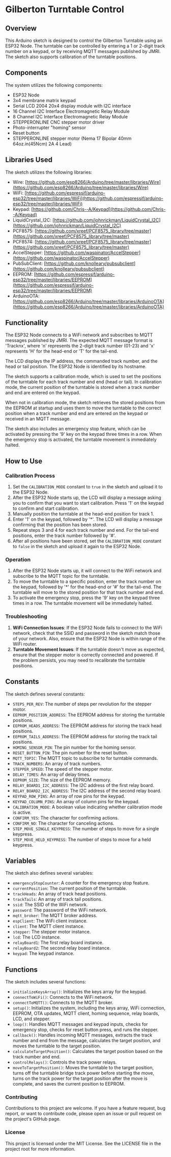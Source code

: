 # Gilberton Turntable Control

## Overview
This Arduino sketch is designed to control the Gilberton Turntable using an ESP32 Node. The turntable can be controlled by entering a 1 or 2-digit track number on a keypad, or by receiving MQTT messages published by JMRI. The sketch also supports calibration of the turntable positions.

## Components
The system utilizes the following components:

- ESP32 Node
- 3x4 membrane matrix keypad
- Serial LCD 2004 20x4 display module with I2C interface
- 16 Channel I2C Interface Electromagnetic Relay Module
- 8 Channel I2C Interface Electromagnetic Relay Module
- STEPPERONLINE CNC stepper motor driver
- Photo-interrupter "homing" sensor
- Reset button
- STEPPERONLINE stepper motor (Nema 17 Bipolar 40mm 64oz.in(45Ncm) 2A 4 Lead)

## Libraries Used
The sketch utilizes the following libraries:

- Wire: [https://github.com/esp8266/Arduino/tree/master/libraries/Wire](https://github.com/esp8266/Arduino/tree/master/libraries/Wire)
- WiFi: [https://github.com/espressif/arduino-esp32/tree/master/libraries/WiFi](https://github.com/espressif/arduino-esp32/tree/master/libraries/WiFi)
- Keypad: [https://github.com/Chris--A/Keypad](https://github.com/Chris--A/Keypad)
- LiquidCrystal_I2C: [https://github.com/johnrickman/LiquidCrystal_I2C](https://github.com/johnrickman/LiquidCrystal_I2C)
- PCF8575: [https://github.com/xreef/PCF8575_library/tree/master](https://github.com/xreef/PCF8575_library/tree/master)
- PCF8574: [https://github.com/xreef/PCF8575_library/tree/master](https://github.com/xreef/PCF8575_library/tree/master)
- AccelStepper: [https://github.com/waspinator/AccelStepper](https://github.com/waspinator/AccelStepper)
- PubSubClient: [https://github.com/knolleary/pubsubclient](https://github.com/knolleary/pubsubclient)
- EEPROM: [https://github.com/espressif/arduino-esp32/tree/master/libraries/EEPROM](https://github.com/espressif/arduino-esp32/tree/master/libraries/EEPROM)
- ArduinoOTA: [https://github.com/esp8266/Arduino/tree/master/libraries/ArduinoOTA](https://github.com/esp8266/Arduino/tree/master/libraries/ArduinoOTA)

## Functionality
The ESP32 Node connects to a WiFi network and subscribes to MQTT messages published by JMRI. The expected MQTT message format is 'Tracknx', where 'n' represents the 2-digit track number (01-23) and 'x' represents 'H' for the head-end or 'T' for the tail-end.

The LCD displays the IP address, the commanded track number, and the head or tail position. The ESP32 Node is identified by its hostname.

The sketch supports a calibration mode, which is used to set the positions of the turntable for each track number and end (head or tail). In calibration mode, the current position of the turntable is stored when a track number and end are entered on the keypad.

When not in calibration mode, the sketch retrieves the stored positions from the EEPROM at startup and uses them to move the turntable to the correct position when a track number and end are entered on the keypad or received in an MQTT message.

The sketch also includes an emergency stop feature, which can be activated by pressing the '9' key on the keypad three times in a row. When the emergency stop is activated, the turntable movement is immediately halted.

## How to Use

### Calibration Process
1. Set the `CALIBRATION_MODE` constant to `true` in the sketch and upload it to the ESP32 Node.
2. After the ESP32 Node starts up, the LCD will display a message asking you to confirm that you want to start calibration. Press '1' on the keypad to confirm and start calibration.
3. Manually position the turntable at the head-end position for track 1.
4. Enter '1' on the keypad, followed by '*'. The LCD will display a message confirming that the position has been stored.
5. Repeat steps 3 and 4 for each track number and end. For the tail-end positions, enter the track number followed by '#'.
6. After all positions have been stored, set the `CALIBRATION_MODE` constant to `false` in the sketch and upload it again to the ESP32 Node.

### Operation
1. After the ESP32 Node starts up, it will connect to the WiFi network and subscribe to the MQTT topic for the turntable.
2. To move the turntable to a specific position, enter the track number on the keypad, followed by '*' for the head-end or '#' for the tail-end. The turntable will move to the stored position for that track number and end.
3. To activate the emergency stop, press the '9' key on the keypad three times in a row. The turntable movement will be immediately halted.

### Troubleshooting
1. **WiFi Connection Issues**: If the ESP32 Node fails to connect to the WiFi network, check that the SSID and password in the sketch match those of your network. Also, ensure that the ESP32 Node is within range of the WiFi router.
2. **Turntable Movement Issues**: If the turntable doesn't move as expected, ensure that the stepper motor is correctly connected and powered. If the problem persists, you may need to recalibrate the turntable positions.

## Constants
The sketch defines several constants:

- `STEPS_PER_REV`: The number of steps per revolution for the stepper motor.
- `EEPROM_POSITION_ADDRESS`: The EEPROM address for storing the turntable positions.
- `EEPROM_HEADS_ADDRESS`: The EEPROM address for storing the track head positions.
- `EEPROM_TAILS_ADDRESS`: The EEPROM address for storing the track tail positions.
- `HOMING_SENSOR_PIN`: The pin number for the homing sensor.
- `RESET_BUTTON_PIN`: The pin number for the reset button.
- `MQTT_TOPIC`: The MQTT topic to subscribe to for turntable commands.
- `TRACK_NUMBERS`: An array of track numbers.
- `STEPPER_SPEED`: The speed of the stepper motor.
- `DELAY_TIMES`: An array of delay times.
- `EEPROM_SIZE`: The size of the EEPROM memory.
- `RELAY_BOARD1_I2C_ADDRESS`: The I2C address of the first relay board.
- `RELAY_BOARD2_I2C_ADDRESS`: The I2C address of the second relay board.
- `KEYPAD_ROW_PINS`: An array of row pins for the keypad.
- `KEYPAD_COLUMN_PINS`: An array of column pins for the keypad.
- `CALIBRATION_MODE`: A boolean value indicating whether calibration mode is active.
- `CONFIRM_YES`: The character for confirming actions.
- `CONFIRM_NO`: The character for canceling actions.
- `STEP_MOVE_SINGLE_KEYPRESS`: The number of steps to move for a single keypress.
- `STEP_MOVE_HELD_KEYPRESS`: The number of steps to move for a held keypress.

## Variables
The sketch also defines several variables:

- `emergencyStopCounter`: A counter for the emergency stop feature.
- `currentPosition`: The current position of the turntable.
- `trackHeads`: An array of track head positions.
- `trackTails`: An array of track tail positions.
- `ssid`: The SSID of the WiFi network.
- `password`: The password of the WiFi network.
- `mqtt_broker`: The MQTT broker address.
- `espClient`: The WiFi client instance.
- `client`: The MQTT client instance.
- `stepper`: The stepper motor instance.
- `lcd`: The LCD instance.
- `relayBoard1`: The first relay board instance.
- `relayBoard2`: The second relay board instance.
- `keypad`: The keypad instance.

## Functions
The sketch includes several functions:

- `initializeKeysArray()`: Initializes the keys array for the keypad.
- `connectToWiFi()`: Connects to the WiFi network.
- `connectToMQTT()`: Connects to the MQTT broker.
- `setup()`: Initializes the system, including the keys array, WiFi connection, EEPROM, OTA updates, MQTT client, homing sequence, relay boards, LCD, and stepper.
- `loop()`: Handles MQTT messages and keypad inputs, checks for emergency stop, checks for reset button press, and runs the stepper.
- `callback()`: Handles incoming MQTT messages, extracts the track number and end from the message, calculates the target position, and moves the turntable to the target position.
- `calculateTargetPosition()`: Calculates the target position based on the track number and end.
- `controlRelays()`: Controls the track power relays.
- `moveToTargetPosition()`: Moves the turntable to the target position, turns off the turntable bridge track power before starting the move, turns on the track power for the target position after the move is complete, and saves the current position to EEPROM.

### Contributing
Contributions to this project are welcome. If you have a feature request, bug report, or want to contribute code, please open an issue or pull request on the project's GitHub page.

### License
This project is licensed under the MIT License. See the LICENSE file in the project root for more information.

